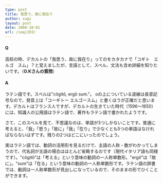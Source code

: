 ```yaml
---
type: post
title: 我思う、故に我在り
author: sugi
layout: post
date: 2000-10-01
url: /saq/203/
---
```

#### Q 

高校の時、デカルトの「我思う、故に我在り」ってのをカタカナで「コギト　エルゴ　スム」？と覚えましたが、言語として、スペル、文法も含め詳細を知りたいです。（**O.Kさんの質問**）

#### A 

ラテン語です。スペルは"c&otilde;git&otilde;, erg&otilde; sum."。 oの上についている波線は長音記号なので、発音上は「コーギトー エルゴースム」と書くほうが正確だと思います。デカルトはフランス人ですが、デカルトの生きていた時代（1596～1650）には、知識人の公用語はラテン語で、著作もラテン語で書かれたようです。

さて、このスペルを見て、不思議なのは、単語が3つしかないことです。普通に考えると、「我」「思う」「故に」「我」「在り」で少なくとも5つの単語はなければならないはずです。残りの2つはどこにいったのでしょう。

実はラテン語では、動詞の活用形を見るだけで、主語の人称・数がわかってしまうので、代名詞が主語の場合はほとんど省略するのです（現代イタリア語も同様です）。"c&otilde;git&otilde;"は「考える」という意味の動詞の一人称単数形。"erg&otilde;"は「故に」。"sum"は「在る」という意味の動詞の一人称単数形です。ラテン語の辞書では、動詞は一人称単数形が見出しになっているので、そのままの形でひくことができます。